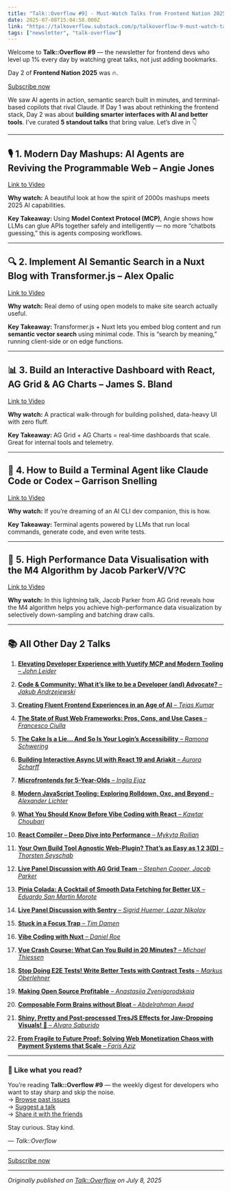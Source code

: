 ```yaml
---
title: "Talk::Overflow #9] - Must-Watch Talks from Frontend Nation 2025: Day 2"
date: 2025-07-08T15:04:58.000Z
link: "https://talkoverflow.substack.com/p/talkoverflow-9-must-watch-talks-from"
tags: ["newsletter", "talk-overflow"]
---
```


<p>Welcome to <strong>Talk::Overflow #9</strong> &#8212; the newsletter for frontend devs who level up 1% every day by watching great talks, not just adding bookmarks.</p><p>Day 2 of <strong>Frontend Nation 2025</strong> was &#128293;.</p><p class="button-wrapper" data-attrs="{&quot;url&quot;:&quot;https://talkoverflow.substack.com/subscribe?&quot;,&quot;text&quot;:&quot;Subscribe now&quot;,&quot;action&quot;:null,&quot;class&quot;:null}" data-component-name="ButtonCreateButton"><a class="button primary" href="https://talkoverflow.substack.com/subscribe?"><span>Subscribe now</span></a></p><p>We saw AI agents in action, semantic search built in minutes, and terminal-based copilots that rival Claude. If Day 1 was about rethinking the frontend stack, Day 2 was about <strong>building smarter interfaces with AI and better tools</strong>. I&#8217;ve curated <strong>5 standout talks</strong> that bring value. Let&#8217;s dive in &#128071;</p><div><hr></div><h2><strong>&#127897;&#65039; 1. Modern Day Mashups: AI Agents are Reviving the Programmable Web &#8211; Angie Jones</strong></h2><p><a href="https://www.youtube.com/watch?v=p9kXUKwnkGU">Link to Video</a></p><p><strong>Why watch:</strong> A beautiful look at how the spirit of 2000s mashups meets 2025 AI capabilities.</p><p><strong>Key Takeaway: </strong>Using <strong>Model Context Protocol (MCP)</strong>, Angie shows how LLMs can glue APIs together safely and intelligently &#8212; no more &#8220;chatbots guessing,&#8221; this is agents composing workflows.</p><div><hr></div><h2><strong>&#128269; 2. Implement AI Semantic Search in a Nuxt Blog with Transformer.js &#8211; Alex Opalic</strong></h2><p><a href="https://www.youtube.com/watch?v=5htM6uWyr5g">Link to Video</a></p><p><strong>Why watch:</strong> Real demo of using open models to make site search actually useful.</p><p><strong>Key Takeaway: </strong>Transformer.js + Nuxt lets you embed blog content and run <strong>semantic vector search</strong> using minimal code. This is &#8220;search by meaning,&#8221; running client-side or on edge functions.</p><div><hr></div><h2><strong>&#128202; 3. Build an Interactive Dashboard with React, AG Grid &amp; AG Charts &#8211; James S. Bland</strong></h2><p><a href="https://www.youtube.com/watch?v=cMmxeuam_uU">Link to Video</a></p><p><strong>Why watch:</strong> A practical walk-through for building polished, data-heavy UI with zero fluff.</p><p><strong>Key Takeaway: </strong>AG Grid + AG Charts = real-time dashboards that scale. Great for internal tools and telemetry.</p><div><hr></div><h2><strong>&#129504; 4. How to Build a Terminal Agent like Claude Code or Codex &#8211; Garrison Snelling</strong></h2><p><a href="https://www.youtube.com/watch?v=7aL0XSoXeT8">Link to Video</a></p><p><strong>Why watch:</strong> If you&#8217;re dreaming of an AI CLI dev companion, this is how.</p><p><strong>Key Takeaway: </strong>Terminal agents powered by LLMs that run local commands, generate code, and even write tests.</p><div><hr></div><h2><strong>&#128184; 5. High Performance Data Visualisation with the M4 Algorithm by Jacob ParkerV/V?C</strong></h2><p><a href="https://www.youtube.com/watch?v=AZFy0_ldwWc">Link to Video</a></p><p><strong>Why watch:</strong> In this lightning talk, Jacob Parker from AG Grid reveals how the M4 algorithm helps you achieve high-performance data visualization by selectively down-sampling and batching draw calls.</p><div><hr></div><h2><strong>&#128218; All Other Day 2 Talks</strong></h2><ol><li><p><strong><a href="https://www.youtube.com/watch?v=byDyxCbCk-k">Elevating Developer Experience with Vuetify MCP and Modern Tooling</a></strong><a href="https://www.youtube.com/watch?v=byDyxCbCk-k"> &#8211; </a><em><a href="https://www.youtube.com/watch?v=byDyxCbCk-k">John Leider</a></em></p></li><li><p><strong><a href="https://www.youtube.com/watch?v=1cNdvdjNEvE">Code &amp; Community: What it&#8217;s like to be a Developer (and) Advocate?</a></strong><a href="https://www.youtube.com/watch?v=1cNdvdjNEvE"> &#8211; </a><em><a href="https://www.youtube.com/watch?v=1cNdvdjNEvE">Jakub Andrzejewski</a></em></p></li><li><p><strong><a href="https://www.youtube.com/watch?v=-JjD6IbRrNM">Creating Fluent Frontend Experiences in an Age of AI</a></strong><a href="https://www.youtube.com/watch?v=-JjD6IbRrNM"> &#8211; </a><em><a href="https://www.youtube.com/watch?v=-JjD6IbRrNM">Tejas Kumar</a></em></p></li><li><p><strong><a href="https://www.youtube.com/watch?v=B9sKF2jOhc8">The State of Rust Web Frameworks: Pros, Cons, and Use Cases</a></strong><a href="https://www.youtube.com/watch?v=B9sKF2jOhc8"> &#8211; </a><em><a href="https://www.youtube.com/watch?v=B9sKF2jOhc8">Francesco Ciulla</a></em></p></li><li><p><strong><a href="https://www.youtube.com/watch?v=18cUMs24jM4">The Cake Is a Lie&#8230; And So Is Your Login&#8217;s Accessibility</a></strong><a href="https://www.youtube.com/watch?v=18cUMs24jM4"> &#8211; </a><em><a href="https://www.youtube.com/watch?v=18cUMs24jM4">Ramona Schwering</a></em></p></li><li><p><strong><a href="https://www.youtube.com/watch?v=4aEC02s3bWk">Building Interactive Async UI with React 19 and Ariakit</a></strong><a href="https://www.youtube.com/watch?v=4aEC02s3bWk"> &#8211; </a><em><a href="https://www.youtube.com/watch?v=4aEC02s3bWk">Aurora Scharff</a></em></p></li><li><p><strong><a href="https://www.youtube.com/watch?v=rywwN_X8tXc">Microfrontends for 5-Year-Olds</a></strong><a href="https://www.youtube.com/watch?v=rywwN_X8tXc"> &#8211; </a><em><a href="https://www.youtube.com/watch?v=rywwN_X8tXc">Ingila Ejaz</a></em></p></li><li><p><strong><a href="https://www.youtube.com/watch?v=3JXnolkKd_E">Modern JavaScript Tooling: Exploring Rolldown, Oxc, and Beyond</a></strong><a href="https://www.youtube.com/watch?v=3JXnolkKd_E"> &#8211; </a><em><a href="https://www.youtube.com/watch?v=3JXnolkKd_E">Alexander Lichter</a></em></p></li><li><p><strong><a href="https://www.youtube.com/watch?v=GwYVAD2emfo">What You Should Know Before Vibe Coding with React</a></strong><a href="https://www.youtube.com/watch?v=GwYVAD2emfo"> &#8211; </a><em><a href="https://www.youtube.com/watch?v=GwYVAD2emfo">Kawtar Choubari</a></em></p></li><li><p><strong><a href="https://www.youtube.com/watch?v=6OXb96JwdbI">React Compiler &#8211; Deep Dive into Performance</a></strong><a href="https://www.youtube.com/watch?v=6OXb96JwdbI"> &#8211; </a><em><a href="https://www.youtube.com/watch?v=6OXb96JwdbI">Mykyta Roilian</a></em></p></li><li><p><strong><a href="https://www.youtube.com/watch?v=7Y8MbIAqweE">Your Own Build Tool Agnostic Web-Plugin? That&#8217;s as Easy as 1 2 3(D)</a></strong><a href="https://www.youtube.com/watch?v=7Y8MbIAqweE"> &#8211; </a><em><a href="https://www.youtube.com/watch?v=7Y8MbIAqweE">Thorsten Seyschab</a></em></p></li><li><p><strong><a href="https://www.youtube.com/watch?v=7TjatuRzraQ">Live Panel Discussion with AG Grid Team</a></strong><a href="https://www.youtube.com/watch?v=7TjatuRzraQ"> &#8211; </a><em><a href="https://www.youtube.com/watch?v=7TjatuRzraQ">Stephen Cooper, Jacob Parker</a></em></p></li><li><p><strong><a href="https://www.youtube.com/watch?v=3ZyW4uYJVes">Pinia Colada: A Cocktail of Smooth Data Fetching for Better UX</a></strong><a href="https://www.youtube.com/watch?v=3ZyW4uYJVes"> &#8211; </a><em><a href="https://www.youtube.com/watch?v=3ZyW4uYJVes">Eduardo San Martin Morote</a></em></p></li><li><p><strong><a href="https://www.youtube.com/watch?v=7TjatuRzraQ">Live Panel Discussion with Sentry</a></strong><a href="https://www.youtube.com/watch?v=7TjatuRzraQ"> &#8211; </a><em><a href="https://www.youtube.com/watch?v=7TjatuRzraQ">Sigrid Huemer, Lazar Nikolov</a></em></p></li><li><p><strong><a href="https://www.youtube.com/watch?v=JO6RJaZKCek">Stuck in a Focus Trap</a></strong><a href="https://www.youtube.com/watch?v=JO6RJaZKCek"> &#8211; </a><em><a href="https://www.youtube.com/watch?v=JO6RJaZKCek">Tim Damen</a></em></p></li><li><p><strong><a href="https://www.youtube.com/watch?v=J0c9vIleO9U">Vibe Coding with Nuxt</a></strong><a href="https://www.youtube.com/watch?v=J0c9vIleO9U"> &#8211; </a><em><a href="https://www.youtube.com/watch?v=J0c9vIleO9U">Daniel Roe</a></em></p></li><li><p><strong><a href="https://www.youtube.com/watch?v=DwAALWjn8Uk">Vue Crash Course: What Can You Build in 20 Minutes?</a></strong><a href="https://www.youtube.com/watch?v=DwAALWjn8Uk"> &#8211; </a><em><a href="https://www.youtube.com/watch?v=DwAALWjn8Uk">Michael Thiessen</a></em></p></li><li><p><strong><a href="https://www.youtube.com/watch?v=KTcFSalQ2EI">Stop Doing E2E Tests! Write Better Tests with Contract Tests</a></strong><a href="https://www.youtube.com/watch?v=KTcFSalQ2EI"> &#8211; </a><em><a href="https://www.youtube.com/watch?v=KTcFSalQ2EI">Markus Oberlehner</a></em></p></li><li><p><strong><a href="https://www.youtube.com/watch?v=Kaxv74KNLgM">Making Open Source Profitable</a></strong><a href="https://www.youtube.com/watch?v=Kaxv74KNLgM"> &#8211; </a><em><a href="https://www.youtube.com/watch?v=Kaxv74KNLgM">Anastasiia Zvenigorodskaia</a></em></p></li><li><p><strong><a href="https://www.youtube.com/watch?v=1r-AHZP_0Ec">Composable Form Brains without Bloat</a></strong><a href="https://www.youtube.com/watch?v=1r-AHZP_0Ec"> &#8211; </a><em><a href="https://www.youtube.com/watch?v=1r-AHZP_0Ec">Abdelrahman Awad</a></em></p></li><li><p><strong><a href="https://www.youtube.com/watch?v=LJo0W0gZIUM">Shiny, Pretty and Post-processed TresJS Effects for Jaw-Dropping Visuals! &#129327;</a></strong><a href="https://www.youtube.com/watch?v=LJo0W0gZIUM"> &#8211; </a><em><a href="https://www.youtube.com/watch?v=LJo0W0gZIUM">Alvaro Saburido</a></em></p></li><li><p><strong><a href="https://www.youtube.com/watch?v=0LB-Evlo00s">From Fragile to Future Proof: Solving Web Monetization Chaos with Payment Systems that Scale</a></strong><a href="https://www.youtube.com/watch?v=0LB-Evlo00s"> &#8211; </a><em><a href="https://www.youtube.com/watch?v=0LB-Evlo00s">Faris Aziz</a></em></p></li></ol><div><hr></div><h3><strong>&#128172; Like what you read?</strong></h3><p>You&#8217;re reading <strong>Talk::Overflow #9</strong> &#8212; the weekly digest for developers who want to stay sharp and skip the noise.<br>&#8594; <a href="https://talkoverflow.substack.com/archive">Browse past issues</a><br>&#8594; <a href="http://to:%20valpetaltechlabs@gmail.com/">Suggest a talk</a><br>&#8594; <a href="https://talkoverflow.substack.com/">Share it with the friends</a></p><p>Stay curious. Stay kind.</p><p>&#8212; <em>Talk::Overflow</em></p><div><hr></div><p class="button-wrapper" data-attrs="{&quot;url&quot;:&quot;https://talkoverflow.substack.com/subscribe?&quot;,&quot;text&quot;:&quot;Subscribe now&quot;,&quot;action&quot;:null,&quot;class&quot;:null}" data-component-name="ButtonCreateButton"><a class="button primary" href="https://talkoverflow.substack.com/subscribe?"><span>Subscribe now</span></a></p>

---

*Originally published on [Talk::Overflow](https://talkoverflow.substack.com/p/talkoverflow-9-must-watch-talks-from) on July 8, 2025*
